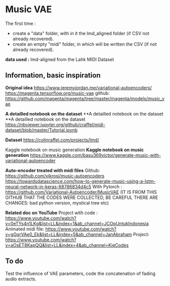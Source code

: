 # Music VAE

The first time : 
* create a "data" folder, with in it the lmd_aligned folder (if CSV not already recovered).
* create an empty "midi" folder, in which will be written the CSV (if not already recovered).

**data used :** lmd-aligned from the Lahk MIDI Dataset

## Information, basic inspiration

 **Original idea**
https://www.jeremyjordan.me/variational-autoencoders/
https://magenta.tensorflow.org/music-vae
github: https://github.com/magenta/magenta/tree/master/magenta/models/music_vae

**A detailled notebook on the dataset** **A detailled notebook on the dataset **A detailled notebook on the dataset
https://nbviewer.jupyter.org/github/craffel/midi-dataset/blob/master/Tutorial.ipynb 

**Dataset**
https://colinraffel.com/projects/lmd/ 

Kaggle notebook on music generation **Kaggle notebook on music generation**
https://www.kaggle.com/basu369victor/generate-music-with-variational-autoencoder

**Auto-encoder treated with midi files**
Github: https://github.com/vikrosj/music-autoencoders
https://towardsdatascience.com/how-to-generate-music-using-a-lstm-neural-network-in-keras-68786834d4c5
With Pytorch : https://github.com/Variational-Autoencoder/MusicVAE (IT IS FROM THIS GITHUB THAT THE CODES WERE COLLECTED, BE CAREFUL THERE ARE CHANGES: bad python version, mystical tree etc)

**Related doc on YouTube**
Project with code : https://www.youtube.com/watch?v=0eTYs4n1LKg&list=LL&index=1&ab_channel=JCOpUntukIndonesia
Animated midi file: https://www.youtube.com/watch?v=gGqrVAe0_Ek&list=LL&index=5&ab_channel=JanAbraham
Project: https://www.youtube.com/watch?v=aOsET8KapQQ&list=LL&index=4&ab_channel=KieCodes

## To do

Test the influence of VAE parameters, code the concatenation of fading audio extracts.
